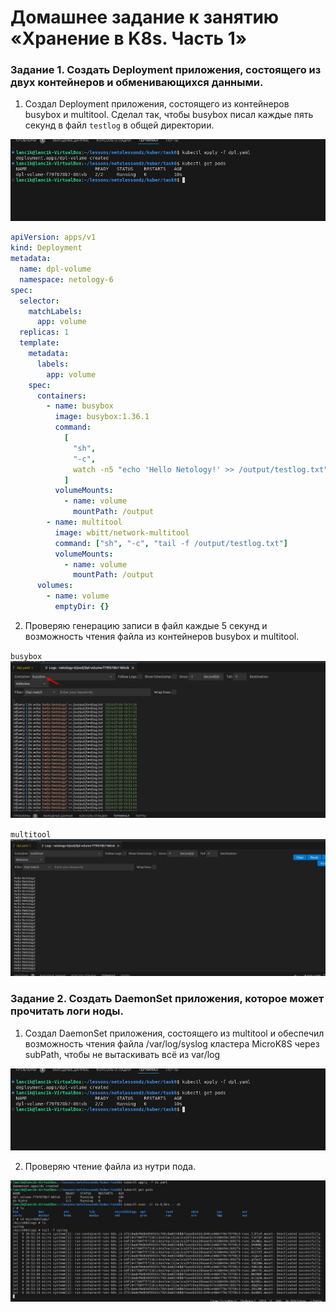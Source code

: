 # Домашнее задание к занятию «Хранение в K8s. Часть 1»

### Задание 1. Создать Deployment приложения, состоящего из двух контейнеров и обменивающихся данными.

1. Создал Deployment приложения, состоящего из контейнеров busybox и multitool. Сделал так, чтобы busybox писал каждые пять секунд в файл `testlog` в общей директории.

![Скрин](./images/create%20dpl.jpg)

```yaml
apiVersion: apps/v1
kind: Deployment
metadata:
  name: dpl-volume
  namespace: netology-6
spec:
  selector:
    matchLabels:
      app: volume
  replicas: 1
  template:
    metadata:
      labels:
        app: volume
    spec:
      containers:
        - name: busybox
          image: busybox:1.36.1
          command:
            [
              "sh",
              "-c",
              watch -n5 "echo 'Hello Netology!' >> /output/testlog.txt",
            ]
          volumeMounts:
            - name: volume
              mountPath: /output
        - name: multitool
          image: wbitt/network-multitool
          command: ["sh", "-c", "tail -f /output/testlog.txt"]
          volumeMounts:
            - name: volume
              mountPath: /output
      volumes:
        - name: volume
          emptyDir: {}
```

2. Проверяю генерацию записи в файл каждые 5 секунд и возможность чтения файла из контейнеров busybox и multitool.

`busybox`
![Скрин](./images/logs%20busybox%20task1.jpg)

`multitool`
![Скрин](./images/logs%20multitool%20task1.jpg)

### Задание 2. Создать DaemonSet приложения, которое может прочитать логи ноды.

1. Создал DaemonSet приложения, состоящего из multitool и обеспечил возможность чтения файла /var/log/syslog кластера MicroK8S через subPath, чтобы не вытаскивать всё из var/log

![Скрин](./images/create%20dpl.jpg)

2. Проверяю чтение файла из нутри пода.

![Скрин](./images/check%20logs%20ds%20task2.jpg)
